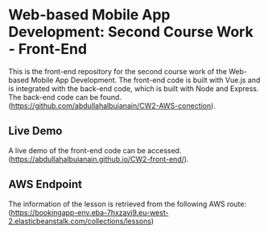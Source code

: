 # Web-based Mobile App Development: Second Course Work - Front-End

This is the front-end repository for the second course work of the Web-based Mobile App Development.
The front-end code is built with Vue.js and is integrated with the back-end code, which is built with Node and Express. 
The back-end code can be found.
(https://github.com/abdullahalbuianain/CW2-AWS-conection).

## Live Demo

A live demo of the front-end code can be accessed.
(https://abdullahalbuianain.github.io/CW2-front-end/).

## AWS Endpoint

The information of the lesson is retrieved from the following AWS route:
(https://bookingapp-env.eba-7hxzavi9.eu-west-2.elasticbeanstalk.com/collections/lessons)
